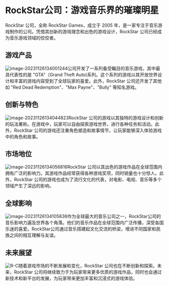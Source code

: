 # RockStar公司：游戏音乐界的璀璨明星

RockStar 公司，全称 RockStar Games，成立于 2005 年，是一家专注于音乐游戏制作的公司。凭借其创新的游戏理念和出色的游戏设计，RockStar 公司已经成为音乐游戏领域的佼佼者。

## 游戏产品

![image-20231126134001244](C:\Users\张贤豪\Pictures\image-20231126134001244.png)公司开发了一系列备受瞩目的音乐游戏，其中最具代表性的是 "GTA"（Grand Theft Auto)系列。这个系列的游戏以其开放世界设计和丰富的游戏内容受到了全球玩家的喜爱。此外，RockStar 公司还开发了其他如 "Red Dead Redemption"、"Max Payne"、"Bully" 等知名游戏。

## 创新与特色

![image-20231126134044823](C:\Users\张贤豪\Pictures\image-20231126134044823.png)RockStar 公司的游戏以其独特的游戏设计和创新的玩法著称。在游戏中，玩家可以自由探索游戏世界，进行各种任务和活动。此外，RockStar 公司的游戏还注重角色塑造和故事情节，让玩家能够深入体验游戏中的角色和故事。

## 市场地位

![image-20231126134056816](C:\Users\张贤豪\Pictures\image-20231126134056816.png)RockStar 公司以其出色的游戏作品在全球范围内拥有广泛的影响力。其游戏作品经常获得各种游戏奖项，同时销量也十分惊人。此外，RockStar 公司的游戏也成为了流行文化的代表，对电影、电视、音乐等多个领域产生了深远的影响。

## 全球影响

![image-20231126134105836](C:\Users\张贤豪\Pictures\image-20231126134105836.png)作为全球最大的音乐公司之一，RockStar公司的音乐影响力遍及世界各个角落。他们的音乐作品在全球范围内广泛传播，深受各国乐迷的喜爱。RockStar公司通过音乐搭建起文化交流的桥梁，增进不同国家和民族之间的相互理解与友谊。

## 未来展望

![R-C](C:\Users\张贤豪\Pictures\Screenshots\R-C.jpg)随着游戏市场的不断发展和变化，RockStar 公司也在不断创新和探索。未来，RockStar 公司将继续致力于为玩家带来更多优质的游戏作品，同时也会通过新技术和新平台的发展，为玩家带来更加丰富和沉浸式的游戏体验。